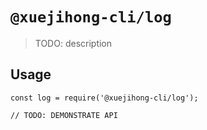 # `@xuejihong-cli/log`

> TODO: description

## Usage

```
const log = require('@xuejihong-cli/log');

// TODO: DEMONSTRATE API
```
